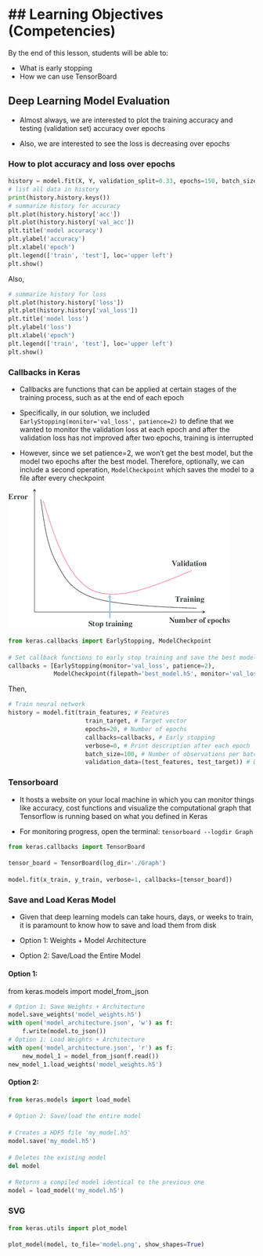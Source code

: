# ## Learning Objectives (Competencies)
By the end of this lesson, students will be able to:
- What is early stopping
- How we can use TensorBoard


## Deep Learning Model Evaluation

- Almost always, we are interested to plot the training accuracy and testing (validation set) accuracy over epochs

- Also, we are interested to see the loss is decreasing over epochs

### How to plot accuracy and loss over epochs

```python
history = model.fit(X, Y, validation_split=0.33, epochs=150, batch_size=10, verbose=0)
# list all data in history
print(history.history.keys())
# summarize history for accuracy
plt.plot(history.history['acc'])
plt.plot(history.history['val_acc'])
plt.title('model accuracy')
plt.ylabel('accuracy')
plt.xlabel('epoch')
plt.legend(['train', 'test'], loc='upper left')
plt.show()
```
Also,

```Python
# summarize history for loss
plt.plot(history.history['loss'])
plt.plot(history.history['val_loss'])
plt.title('model loss')
plt.ylabel('loss')
plt.xlabel('epoch')
plt.legend(['train', 'test'], loc='upper left')
plt.show()
```

### Callbacks in Keras

- Callbacks are functions that can be applied at certain stages of the training process, such as at the end of each epoch

- Specifically, in our solution, we included `EarlyStopping(monitor='val_loss', patience=2)` to define that we wanted to monitor the validation loss at each epoch and after the validation loss has not improved after two epochs, training is interrupted

- However, since we set patience=2, we won’t get the best model, but the model two epochs after the best model. Therefore, optionally, we can include a second operation, `ModelCheckpoint` which saves the model to a file after every checkpoint

![](../Notebooks/Images/early_stopping.png)

```Python
from keras.callbacks import EarlyStopping, ModelCheckpoint

# Set callback functions to early stop training and save the best model so far
callbacks = [EarlyStopping(monitor='val_loss', patience=2),
             ModelCheckpoint(filepath='best_model.h5', monitor='val_loss', save_best_only=True)]
```

Then,
```Python
# Train neural network
history = model.fit(train_features, # Features
                      train_target, # Target vector
                      epochs=20, # Number of epochs
                      callbacks=callbacks, # Early stopping
                      verbose=0, # Print description after each epoch
                      batch_size=100, # Number of observations per batch
                      validation_data=(test_features, test_target)) # Data for evaluation
```
### Tensorboard

- It hosts a website on your local machine in which you can monitor things like accuracy, cost functions and visualize the computational graph that Tensorflow is running based on what you defined in Keras

- For monitoring progress, open the terminal: `tensorboard --logdir Graph`

```Python
from keras.callbacks import TensorBoard

tensor_board = TensorBoard(log_dir='./Graph')

model.fit(x_train, y_train, verbose=1, callbacks=[tensor_board])
```

### Save and Load Keras Model

- Given that deep learning models can take hours, days, or weeks to train, it is paramount to know how to save and load them from disk

- Option 1: Weights + Model Architecture

- Option 2: Save/Load the Entire Model

#### Option 1:

from keras.models import model_from_json
```Python
# Option 1: Save Weights + Architecture
model.save_weights('model_weights.h5')
with open('model_architecture.json', 'w') as f:
    f.write(model.to_json())
# Option 1: Load Weights + Architecture
with open('model_architecture.json', 'r') as f:
    new_model_1 = model_from_json(f.read())
new_model_1.load_weights('model_weights.h5')
```
#### Option 2:

```Python
from keras.models import load_model

# Option 2: Save/load the entire model

# Creates a HDF5 file 'my_model.h5'
model.save('my_model.h5')

# Deletes the existing model
del model  

# Returns a compiled model identical to the previous one
model = load_model('my_model.h5')
```

### SVG

```python
from keras.utils import plot_model

plot_model(model, to_file='model.png', show_shapes=True)
```
